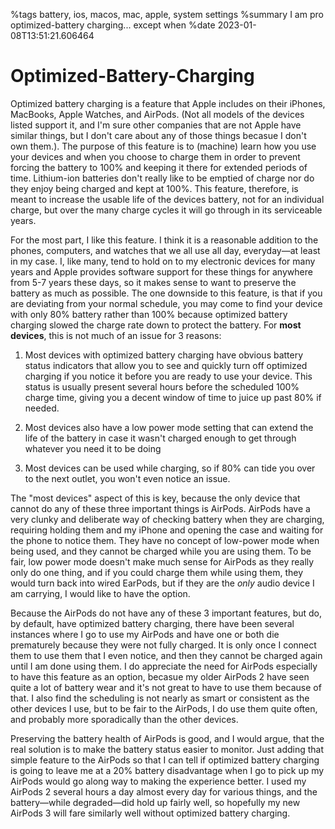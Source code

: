 %tags battery, ios, macos, mac, apple, system settings
%summary I am pro optimized-battery charging... except when
%date 2023-01-08T13:51:21.606464

# Optimized-Battery-Charging

Optimized battery charging is a feature that Apple includes on their iPhones, MacBooks, Apple Watches, and AirPods. (Not all models of the devices listed support it, and I'm sure other companies
that are not Apple have similar things, but I don't care about any of those things becasue I don't own them.). The purpose of this feature is to (machine) learn how you use your devices
and when you choose to charge them in order to prevent forcing the battery to 100% and keeping it there for extended periods of time. Lithium-ion batteries don't really like to be emptied of charge
nor do they enjoy being charged and kept at 100%. This feature, therefore, is meant to increase the usable life of the devices battery, not for an individual charge, but over the many charge cycles
it will go through in its serviceable years.

For the most part, I like this feature. I think it is a reasonable addition to the phones, computers, and watches that we all use all day, everyday—at least in my case. I, like many,
tend to hold on to my electronic devices for many years and Apple provides software support for these things for anywhere from 5-7 years these days, so it makes sense to want to preserve the
battery as much as possible. The one downside to this feature, is that if you are deviating from your normal schedule, you may come to find your device with only 80% battery rather than
100% because optimized battery charging slowed the charge rate down to protect the battery. For **most devices**, this is not much of an issue for 3 reasons:

1. Most devices with optimized battery charging have obvious battery status indicators that allow you to see and quickly turn off optimized charging if you notice it before you are ready to use your device. This status is usually present several hours before the scheduled 100% charge time, giving you a decent window of time to juice up past 80% if needed.

1. Most devices also have a low power mode setting that can extend the life of the battery in case it wasn't charged enough to get through whatever you need it to be doing

1. Most devices can be used while charging, so if 80% can tide you over to the next outlet, you won't even notice an issue.

The "most devices" aspect of this is key, because the only device that cannot do any of these three important things is AirPods. AirPods have a very clunky and deliberate way of checking battery
when they are charging, requiring holding them and my iPhone and opening the case and waiting for the phone to notice them. They have no concept of low-power mode when being used, and they cannot
be charged while you are using them. To be fair, low power mode doesn't make much sense for AirPods as they really only do one thing, and if you could charge them while using them, they would turn
back into wired EarPods, but if they are the _only_ audio device I am carrying, I would like to have the option.

Because the AirPods do not have any of these 3 important features, but do, by default, have optimized battery charging, there have been several instances where I go to use my AirPods and
have one or both die prematurely because they were not fully charged. It is only once I connect them to use them that I even notice, and then they cannot be charged again until I am done using them.
I do appreciate the need for AirPods especially to have this feature as an option, becasue my older AirPods 2 have seen quite a lot of battery wear and it's not great to have to use them because of that. I also find the scheduling is not nearly as smart or consistent as the other devices I use, but to be fair to the AirPods, I do use them quite often, and probably more sporadically than the other devices.

Preserving the battery health of AirPods is good, and I would argue, that the real solution is to make the battery status easier to monitor. Just adding that simple feature to the AirPods so that I can
tell if optimized battery charging is going to leave me at a 20% battery disadvantage when I go to pick up my AirPods would go along way to making the experience better. I used my AirPods 2 several hours a day almost every day for various things, and the battery—while degraded—did hold up fairly well, so hopefully my new AirPods 3 will fare similarly well without optimized battery charging.

